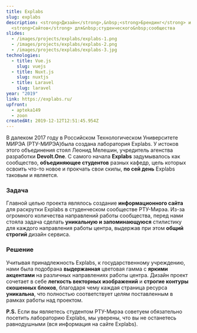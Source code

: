 ```yaml
---
title: Explabs
slug: explabs
description: <strong>Дизайн</strong>,&nbsp;<strong>Брендинг</strong> и сеть
  <strong>Сайтов</strong> для&nbsp;студенческого&nbsp;сообщества
slides:
  - /images/projects/explabs/explabs-1.png
  - /images/projects/explabs/explabs-2.png
  - /images/projects/explabs/explabs-3.jpg
technologies:
  - title: Vue.js
    slug: vuejs
  - title: Nuxt.js
    slug: nuxtjs
  - title: Laravel
    slug: laravel
year: "2019"
link: https://explabs.ru/
upfront:
  - apteka149
  - zoon
createdAt: 2019-12-12T12:51:45.954Z
---
```

В далеком 2017 году в Российском Технологическом Университете МИРЭА (РТУ-МИРЭА)была создана лаборатория Explabs. У истоков этого объединения стоял Леонид Мелешин, учредитель агенства разработки **Devolt.One**. С самого начала **Explabs** задумывалось как сообщество, **объединяющее студентов** разных кафедр, цель которых освоить что-то новое и прокчать свои скилы, **по сей день** Explabs таковым и является. 

### Задача

Главной целью проекта являлось создание **информационного сайта** для раскрутки Explabs в студенческом сообществе РТУ-Мирэа. Из-за огромного количества направлений работы сообщества, перед нами стояла задача сделать **уникальную и запоминающуюся** стилистику для каждого направления работы центра, выдержав при этом **общий строгий** дизайн сервиса.

### Решение

Учитывая принадлежность Explabs, к государственному учреждению, нами была подобрана **выдержанная** цветовая гамма с **яркими акцентами** на различных направлениях работы центра. Дизайн проект сочетает в себе **легкость векторных изображений** и **строгие контуры скошенных блоков**, благодаря чему каждая страница ресурса **уникальна**, что полностью соответствует целям поставленным в рамках работы над проектом. 

**P.S.** Если вы являетесь студентом РТУ-Мирэа советуем обязательно посетить лабораторию Explabs, мы уверены, что вы не останетесь равнодушными (вся информация на сайте Explabs).